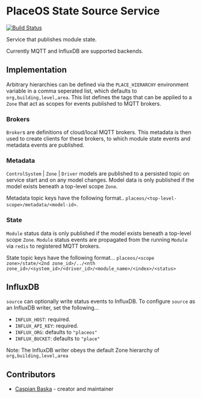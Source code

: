 # PlaceOS State Source Service

[![Build Status](https://travis-ci.com/PlaceOS/source.svg?token=tDypQH5g9ptvYso68jVV&branch=master)](https://travis-ci.com/PlaceOS/source)

Service that publishes module state.

Currently MQTT and InfluxDB are supported backends.

## Implementation

Arbitrary hierarchies can be defined via the `PLACE_HIERARCHY` environment variable in a comma seperated list, which defaults to `org,building,level,area`.
This list defines the tags that can be applied to a `Zone` that act as scopes for events published to MQTT brokers.

### Brokers

`Broker`s are definitions of cloud/local MQTT brokers. This metadata is then used to create clients for these brokers, to which module state events and metadata events are published.

### Metadata

`ControlSystem` | `Zone` | `Driver` models are published to a persisted topic on service start and on any model changes.
Model data is only published if the model exists beneath a top-level scope `Zone`.

Metadata topic keys have the following format..
`placeos/<top-level-scope>/metadata/<model-id>`.

### State

`Module` status data is only published if the model exists beneath a top-level scope `Zone`.
`Module` status events are propagated from the running `Module` via `redis` to registered MQTT brokers.

State topic keys have the following format...
`placeos/<scope zone>/state/<2nd zone_id>/../<nth zone_id>/<system_id>/<driver_id>/<module_name>/<index>/<status>`

## InfluxDB

`source` can optionally write status events to InfluxDB.
To configure `source` as an InfluxDB writer, set the following...
- `INFLUX_HOST`: required.
- `INFLUX_API_KEY`: required.
- `INFLUX_ORG`: defaults to `"placeos"`
- `INFLUX_BUCKET`: defaults to `"place"`

Note: The InfluxDB writer obeys the default Zone hierarchy of `org,building,level,area`

## Contributors

- [Caspian Baska](https://github.com/caspiano) - creator and maintainer
